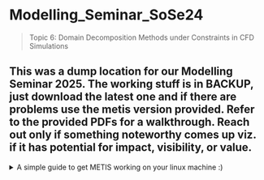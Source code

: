 # Modelling_Seminar_SoSe24
> Topic 6: Domain Decomposition Methods under Constraints in CFD Simulations

## This was a dump location for our Modelling Seminar 2025. The working stuff is in BACKUP, just download the latest one and if there are problems use the metis version provided. Refer to the provided PDFs for a walkthrough. Reach out only if something noteworthy comes up viz. if it has potential for impact, visibility, or value.
<details>
<summary>
  A simple guide to get METIS working on your linux machine :)
</summary>

## Steps to install METIS:
1. Download the metis-5.1.0.tar.gz in your local directory.
2. Open the terminal and change your current directory to the directory where you downloaded the metis-5.1.0.tar.gz
3. Just copy-paste and run the following commands in your terminal in the given order to make your life a bit simpler.
```
tar -xvzf metis-5.1.0.tar.gz
```
4. We have to edit the file 'include/metis.h' and specify the width (64 bits) of the elementary data type used in METIS. This is controled by the IDXTYPEWIDTH constant.
```
vim metis-5.1.0/include/metis.h
```
5. This will open the header file in terminal. Edit the value infront *#define IDXTYPEWIDTH* to 64 (Line number 33).
6. Now you'll have to save the file and close the vim by pressing 'Esc' then type ':wq' and then press 'Enter'. Then execute next commands:
```
cd metis-5.1.0/
```
```
sudo make -j $nproc
```
```
sudo make install -j $nproc
```

or the NOOB's way
```
sudo apt-get install libmetis5 libmetis-dev metis
```

Congratulations!
</details>

